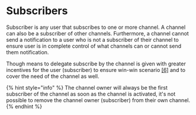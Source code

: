 # Subscribers

Subscriber is any user that subscribes to one or more channel. A channel can also be a subscriber of other channels. Furthermore, a channel cannot send a notification to a user who is not a subscriber of their channel to ensure user is in complete control of what channels can or cannot send them notification. 

Though means to delegate subscribe by the channel is given with greater incentives for the user \(subscriber\) to ensure win-win scenario [\[6\]](../../../references-1/references.md) and to cover the need of the channel as well.

{% hint style="info" %}
The channel owner will always be the first subscriber of the channel as soon as the channel is activated, it's not possible to remove the channel owner \(subscriber\) from their own channel.
{% endhint %}

